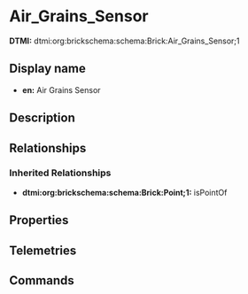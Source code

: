 # Air_Grains_Sensor
**DTMI:** dtmi:org:brickschema:schema:Brick:Air_Grains_Sensor;1
## Display name
- **en:** Air Grains Sensor
## Description
## Relationships
### Inherited Relationships
* **dtmi:org:brickschema:schema:Brick:Point;1:** isPointOf
## Properties
## Telemetries
## Commands
